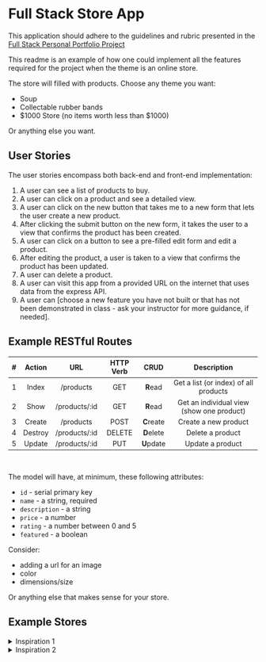 # Full Stack Store App

This application should adhere to the guidelines and rubric presented in the [Full Stack Personal Portfolio Project](https://github.com/pursuit-curriculum/project-full-stack-portfolio)

This readme is an example of how one could implement all the features required for the project when the theme is an online store.

The store will filled with products. Choose any theme you want:

- Soup
- Collectable rubber bands
- $1000 Store (no items worth less than $1000)

Or anything else you want.

## User Stories

The user stories encompass both back-end and front-end implementation:

1. A user can see a list of products to buy.
1. A user can click on a product and see a detailed view.
1. A user can click on the new button that takes me to a new form that lets the user create a new product.
1. After clicking the submit button on the new form, it takes the user to a view that confirms the product has been created.
1. A user can click on a button to see a pre-filled edit form and edit a product.
1. After editing the product, a user is taken to a view that confirms the product has been updated.
1. A user can delete a product.
1. A user can visit this app from a provided URL on the internet that uses data from the express API.
1. A user can [choose a new feature you have not built or that has not been demonstrated in class - ask your instructor for more guidance, if needed].

## Example RESTful Routes

|  #  | Action  |      URL      | HTTP Verb |    CRUD    |                Description                |
| :-: | :-----: | :-----------: | :-------: | :--------: | :---------------------------------------: |
|  1  |  Index  |   /products   |    GET    |  **R**ead  |   Get a list (or index) of all products   |
|  2  |  Show   | /products/:id |    GET    |  **R**ead  | Get an individual view (show one product) |
|  3  | Create  |   /products   |   POST    | **C**reate |           Create a new product            |
|  4  | Destroy | /products/:id |  DELETE   | **D**elete |             Delete a product              |
|  5  | Update  | /products/:id |    PUT    | **U**pdate |             Update a product              |

<br />

The model will have, at minimum, these following attributes:

- `id` - serial primary key
- `name` - a string, required
- `description` - a string
- `price` - a number
- `rating` - a number between 0 and 5
- `featured` - a boolean

Consider:

- adding a url for an image
- color
- dimensions/size

Or anything else that makes sense for your store.

## Example Stores

<details><summary>Inspiration 1</summary>

![](./assets/flow-hack.png)

</details>

<details><summary>Inspiration 2</summary>

![](./assets/neoboutique.png)

</details>
